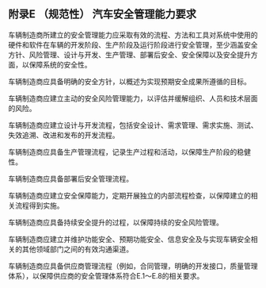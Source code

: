 ## 附录E （规范性） 汽车安全管理能力要求

车辆制造商所建立的安全管理能力应采取有效的流程、方法和工具对系统中使用的硬件和软件在车辆的开发阶段、生产阶段及运行阶段进行安全管理，至少涵盖安全方针、风险管理、设计与开发、生产管理、部署后安全、安全保障以及安全提升方面，以保障系统的安全性。

车辆制造商应具备明确的安全方针，以概述为实现预期安全成果所遵循的目标。

车辆制造商应建立主动的安全风险管理能力，以评估并缓解组织、人员和技术层面的风险。

车辆制造商应建立设计与开发流程，包括安全设计、需求管理、需求实施、测试、失效追溯、改进和发布的开发流程。

车辆制造商应具备生产管理流程，记录生产过程和活动，以保障生产阶段的稳健性。

车辆制造商应具备部署后安全管理流程。

车辆制造商应建立安全保障能力，定期开展独立的内部流程检查，以保障建立的相关流程得到实施。

车辆制造商应具备持续安全提升的过程，以保障持续的安全风险管理。

车辆制造商应建立并维护功能安全、预期功能安全、信息安全及与实现车辆安全相关的其他领域部门之间的有效沟通渠道。

车辆制造商应具备供应商管理流程（例如，合同管理，明确的开发接口，质量管理体系），以保障供应商的安全管理体系符合E.1～E.8的相关要求。
